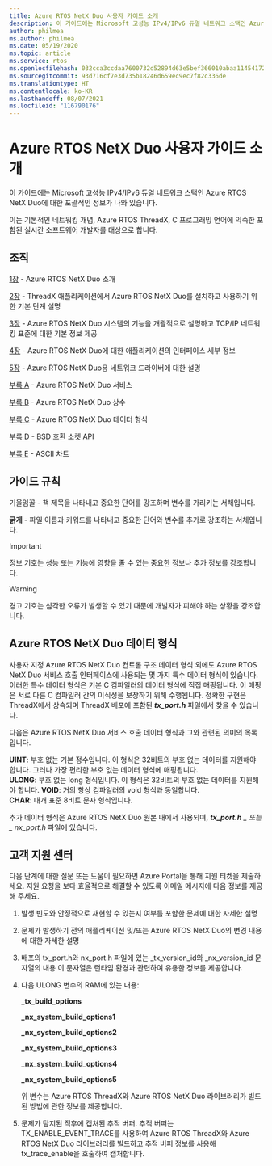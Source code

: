 ```yaml
---
title: Azure RTOS NetX Duo 사용자 가이드 소개
description: 이 가이드에는 Microsoft 고성능 IPv4/IPv6 듀얼 네트워크 스택인 Azure RTOS NetX Duo에 대한 포괄적인 정보가 나와 있습니다.
author: philmea
ms.author: philmea
ms.date: 05/19/2020
ms.topic: article
ms.service: rtos
ms.openlocfilehash: 032cca3ccdaa7600732d52894d63e5bef366010abaa1145417201f48cb034ab5
ms.sourcegitcommit: 93d716cf7e3d735b18246d659ec9ec7f82c336de
ms.translationtype: HT
ms.contentlocale: ko-KR
ms.lasthandoff: 08/07/2021
ms.locfileid: "116790176"
---
```

# <a name="about-the-azure-rtos-netx-duo-user-guide"></a>Azure RTOS NetX Duo 사용자 가이드 소개

이 가이드에는 Microsoft 고성능 IPv4/IPv6 듀얼 네트워크 스택인 Azure RTOS NetX Duo에 대한 포괄적인 정보가 나와 있습니다. 

이는 기본적인 네트워킹 개념, Azure RTOS ThreadX, C 프로그래밍 언어에 익숙한 포함된 실시간 소프트웨어 개발자를 대상으로 합니다.

## <a name="organization"></a>조직

[1장](chapter1.md) - Azure RTOS NetX Duo 소개

[2장](chapter2.md) - ThreadX 애플리케이션에서 Azure RTOS NetX Duo를 설치하고 사용하기 위한 기본 단계 설명

[3장](chapter3.md) - Azure RTOS NetX Duo 시스템의 기능을 개괄적으로 설명하고 TCP/IP 네트워킹 표준에 대한 기본 정보 제공

[4장](chapter4.md) - Azure RTOS NetX Duo에 대한 애플리케이션의 인터페이스 세부 정보

[5장](chapter5.md) - Azure RTOS NetX Duo용 네트워크 드라이버에 대한 설명

[부록 A](appendix-a.md) - Azure RTOS NetX Duo 서비스

[부록 B](appendix-b.md) - Azure RTOS NetX Duo 상수

[부록 C](appendix-c.md) - Azure RTOS NetX Duo 데이터 형식

[부록 D](appendix-d.md) - BSD 호환 소켓 API

[부록 E](appendix-e.md) - ASCII 차트

## <a name="guide-conventions"></a>가이드 규칙

기울임꼴 - 책 제목을 나타내고 중요한 단어를 강조하며 변수를 가리키는 서체입니다.

**굵게** - 파일 이름과 키워드를 나타내고 중요한 단어와 변수를 추가로 강조하는 서체입니다.

> [!IMPORTANT]
> 정보 기호는 성능 또는 기능에 영향을 줄 수 있는 중요한 정보나 추가 정보를 강조합니다.
 
> [!WARNING]
> 경고 기호는 심각한 오류가 발생할 수 있기 때문에 개발자가 피해야 하는 상황을 강조합니다.

## <a name="azure-rtos-netx-duo-data-types"></a>Azure RTOS NetX Duo 데이터 형식

사용자 지정 Azure RTOS NetX Duo 컨트롤 구조 데이터 형식 외에도 Azure RTOS NetX Duo 서비스 호출 인터페이스에 사용되는 몇 가지 특수 데이터 형식이 있습니다. 이러한 특수 데이터 형식은 기본 C 컴파일러의 데이터 형식에 직접 매핑됩니다. 이 매핑은 서로 다른 C 컴파일러 간의 이식성을 보장하기 위해 수행됩니다. 정확한 구현은 ThreadX에서 상속되며 ThreadX 배포에 포함된 ***tx_port.h*** 파일에서 찾을 수 있습니다.

다음은 Azure RTOS NetX Duo 서비스 호출 데이터 형식과 그와 관련된 의미의 목록입니다.

**UINT**: 부호 없는 기본 정수입니다. 이 형식은 32비트의 부호 없는 데이터를 지원해야 합니다. 그러나 가장 편리한 부호 없는 데이터 형식에 매핑됩니다.  
**ULONG**: 부호 없는 long 형식입니다. 이 형식은 32비트의 부호 없는 데이터를 지원해야 합니다.
**VOID**: 거의 항상 컴파일러의 void 형식과 동일합니다.  
**CHAR**: 대개 표준 8비트 문자 형식입니다.  

추가 데이터 형식은 Azure RTOS NetX Duo 원본 내에서 사용되며, ***tx_port.h** _ 또는 _ *_nx_port.h_** 파일에 있습니다.

## <a name="customer-support-center"></a>고객 지원 센터

다음 단계에 대한 질문 또는 도움이 필요하면 Azure Portal을 통해 지원 티켓을 제출하세요. 지원 요청을 보다 효율적으로 해결할 수 있도록 이메일 메시지에 다음 정보를 제공해 주세요.

1. 발생 빈도와 안정적으로 재현할 수 있는지 여부를 포함한 문제에 대한 자세한 설명
2. 문제가 발생하기 전의 애플리케이션 및/또는 Azure RTOS NetX Duo의 변경 내용에 대한 자세한 설명
3. 배포의 tx_port.h와 nx_port.h 파일에 있는 _tx_version_id와 _nx_version_id 문자열의 내용 이 문자열은 런타임 환경과 관련하여 유용한 정보를 제공합니다.
4. 다음 ULONG 변수의 RAM에 있는 내용:

    **_tx_build_options**

    **_nx_system_build_options1**

    **_nx_system_build_options2**

    **_nx_system_build_options3**

    **_nx_system_build_options4**

    **_nx_system_build_options5**

    위 변수는 Azure RTOS ThreadX와 Azure RTOS NetX Duo 라이브러리가 빌드된 방법에 관한 정보를 제공합니다.

5. 문제가 탐지된 직후에 캡처된 추적 버퍼. 추적 버퍼는 TX_ENABLE_EVENT_TRACE를 사용하여 Azure RTOS ThreadX와 Azure RTOS NetX Duo 라이브러리를 빌드하고 추적 버퍼 정보를 사용해 tx_trace_enable을 호출하여 캡처합니다.
